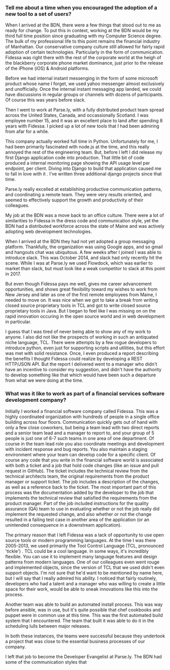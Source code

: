### Tell me about a time when you encouraged the adoption of a new tool to a set of users?

When I arrived at the BDN, there were a few things that stood out to me as ready for change.  To put this in
context, working  at the BDN would be my third full time position since graduating with my Computer Science degree.
 The bulk of my professional life to this point remains the financial industry of Manhattan. Our conservative company
  culture still allowed for fairly rapid adoption of certain technologies. Particularly in the form of communication.
   Fidessa was right there with the rest of the corporate world at the heigh of the blackberry corporate phone market
    dominance, just prior to the release of the iPhone (iOS) & Android platforms.

Before we had internal instant messenging in the form of some microsoft product whose name I forget, we used yahoo
messenger almost exclusively and unofficially. Once the internal instant messaging app landed, we could have
discussions in regular groups or channels with dozens of participants. Of course this was years before slack.

Then I went to work at Parse.ly, with a fully distributed product team spread across the United States, Canada, and
occassionally Scotland. I was employee number 15, and it was an excellent place to land after spending 8 years with
Fidessa. I picked up a lot of new tools that I had been admiring from afar for a while.

This company actually worked full time in Python. Unfortunately for me, I had been primarily fascinated with node.js
at the time, and this really annoyed the rest of the engineering team. But, before I left I did release my first
Django application code into production. That little bit of code produced a internal monitoring page showing the API
usage level per endpoint, per client.  Diving into Django to build that application caused me to fall in love with it
. I've written three additional django projects since that time.

Parse.ly really excelled at establishing productive communication patterns, and coordinating a remote team. They were
 very results oriented, and seemed to effectively support the growth and productivity of their colleagues.

My job at the BDN was a move back to an office culture. There were a lot of similarities to Fidessa in the dress code
 and communication style, yet the BDN had a distributed workforce across the state of Maine and was actively adopting
  web development technologies.

When I arrived at the BDN they had not yet adopted a group messaging platform. Thankfully, the organization was using
Google apps, and so gmail and hangouts chat was ubiquitous. A few weeks after I joined I was able to introduce slack.
 This was October 2014, and slack had only recently hit the scene. While I was at Parse.ly we used Flowdock, which
 was earlier to market than slack, but must look like a weak competitor to slack at this point in 2017.


But even though Fidessa pays me well, gives me career advancement opportunities, and shows great flexibility toward
my wishes to work from New Jersey and later as one of the first remote employees from Maine, I needed to move on. It
was nice when we got to take a break from writing closed source proprietary tools in TCL and got to write closed
source proprietary tools in Java. But I began to feel like I was missing on on the rapid innovation occuring in the
open source world and in web development in particular.

I guess that I was tired of never being able to show any of my work to anyone. I also did not like the prospects of
working in such an antiquated niche language, TCL. There were attempts by a few rogue developers to introduce python,
 even just for supporting scripts and utilities, but this effort was met with solid resistance. Once, I even produced
  a report describing the benefits I thought Fidessa could realize by developing a REST HTTP/JSON API. But the report
   I delivered went to a manager who didn't have an incentive to consider my suggestion, and didn't have the
    authority to develop something like that which would have been such a departure from what we were doing at the time.


### What was it like to work as part of a financial services software development company?

 Initially I worked a financial software company called Fidessa. This was a highly coordinated organization with
 hundreds of people in a single office building across four floors. Communication quickly gets out of hand with only
 a few close coworkers, but being a team lead with two direct reports and a senior team lead and a manager to report
 to, and your group of 5 people is just one of 6-7 such teams in one area of one department. Of course in the team
 lead role you also coordinate meetings and development with incident response and bug reports. You also maintain a
 staging environment where your team can develop code for a specific client. Of course any code that you write in the
  financial software world is associated with both a ticket and a job that hold code changes (like an issue and pull
  request in GitHub). The ticket includes the technical review from the technical architects team, the original
  requirements from the product manager or support ticket. The job includes a description of the changes, as well as
  a reference back to the ticket. The most important part of this process was the documentation added by the
  developer to the job that implements the technical review that satisfied the requirements from the product manager.
  Part of the job included instructions for the quality assurance (QA) team to use in evaluating whether or not the
  job really did implement the requested change, and also whether or not the change resulted in a failing test case
  in another area of the application (or an unintended consequence in a downstream application).

 The primary reason that I left Fidessa was a lack of opportunity to use open source tools or modern programming
 languages. At the time I was there 2005-2013, we used primarily the Tool Control Language (TCL, pronounced 'tickle')
 . TCL could be a cool language. In some ways, it's incredibly flexible. You can use it to implement many language
 features and design patterns from modern languages. One of our colleagues even went rouge and implemented objects,
 since the version of TCL that we used didn't even support objects. I'm not sure that he'd want to be mentioned by
 name here, but I will say that I really admired his ability. I noticed that fairly routinely, developers who had a
 talent and a manager who was willing to create a little space for their work, would be able to sneak innovations
 like this into the process.

 Another team was able to build an automated install process. This was way before ansible, was in use, but it's quite
  possible that chef cookbooks and puppet were in common use at this time. This was the first automated build system
  that I encountered. The team that built it was able to do it in the scheduling lulls between major releases.


 In both these instances, the teams were successful because they undertook a project that was close to the essential
 business processes of our company.


 I left that job to become the Developer Evangelist at Parse.ly. The BDN had some of the communication styles that